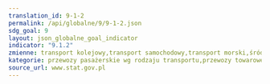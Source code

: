 ```yaml
---
translation_id: 9-1-2
permalink: /api/globalne/9/9-1-2.json
sdg_goal: 9
layout: json_globalne_goal_indicator
indicator: "9.1.2"
zmienne: transport kolejowy,transport samochodowy,transport morski,śródlądowy transport wodny,transport lotniczy;transport kolejowy,transport samochodowy,transport rurociągowy,transport morski,śródlądowy transport wodny,transport lotniczy
kategorie: przewozy pasażerskie wg rodzaju transportu,przewozy towarowe wg rodzaju transportu
source_url: www.stat.gov.pl
---
```

